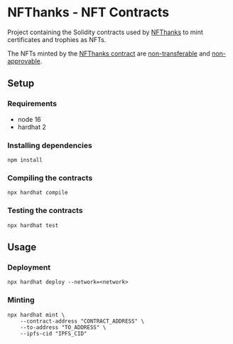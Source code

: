 # NFThanks - NFT Contracts

Project containing the Solidity contracts used by [NFThanks](http://www.nfthanks.com) to mint certificates and trophies as NFTs.

The NFTs minted by the [NFThanks contract](https://github.com/newtonbeck/nfthanks-nft-contracts/blob/main/contracts/NFThanks.sol) are [non-transferable](https://github.com/newtonbeck/nfthanks-nft-contracts/blob/main/test/NFThanks.test.ts#L42) and [non-approvable](https://github.com/newtonbeck/nfthanks-nft-contracts/blob/main/test/NFThanks.test.ts#L120).

## Setup

### Requirements

- node 16
- hardhat 2

### Installing dependencies

```
npm install
```

### Compiling the contracts

```
npx hardhat compile
```

### Testing the contracts

```
npx hardhat test
```

## Usage

### Deployment

```
npx hardhat deploy --network=<network>
```

### Minting

```
npx hardhat mint \
    --contract-address "CONTRACT_ADDRESS" \
    --to-address "TO_ADDRESS" \
    --ipfs-cid "IPFS_CID"
```
